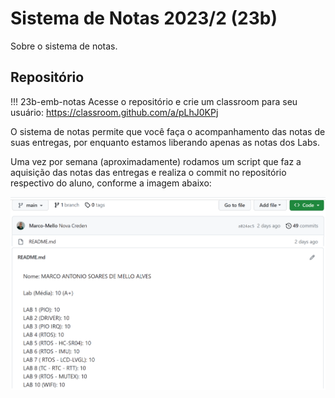 # Sistema de Notas 2023/2 (23b)

Sobre o sistema de notas.

## Repositório

!!! 23b-emb-notas
    Acesse o repositório e crie um classroom para seu usuário:
	https://classroom.github.com/a/pLhJ0KPj
	
O sistema de notas permite que você faça o acompanhamento das notas de suas entregas, por enquanto estamos liberando apenas as notas dos Labs.

Uma vez por semana (aproximadamente) rodamos um script que faz a aquisição das notas das entregas e realiza o commit no repositório respectivo do aluno, conforme a imagem abaixo:

![emb-notas](imgs/gitNotas/emb-notas.png)

